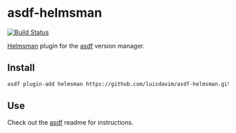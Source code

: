 # asdf-helmsman

[![Build Status](https://app.travis-ci.com/luisdavim/asdf-helmsman.svg?branch=master)](https://app.travis-ci.com/luisdavim/asdf-helmsman)

[Helmsman](https://github.com/Praqma/helmsman) plugin for the [asdf](https://github.com/asdf-vm/asdf) version manager.

## Install

```sh
asdf plugin-add helmsman https://github.com/luisdavim/asdf-helmsman.git
```

## Use

Check out the [asdf](https://github.com/asdf-vm/asdf) readme for instructions.
